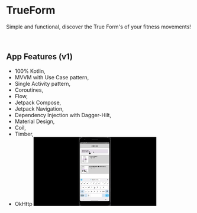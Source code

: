 # TrueForm
<p align="start">    
Simple and functional, discover the True Form's of your fitness movements! </br>
</p>  
</br>  

## App Features (v1)
* 100% Kotlin,
* MVVM with Use Case pattern,
* Single Activity pattern,
* Coroutines,
* Flow,
* Jetpack Compose,
* Jetpack Navigation,
* Dependency Injection with Dagger-Hilt,
* Material Design,
* Coil,
* Timber,
* OkHttp
![](TrueFormGIF.gif)
